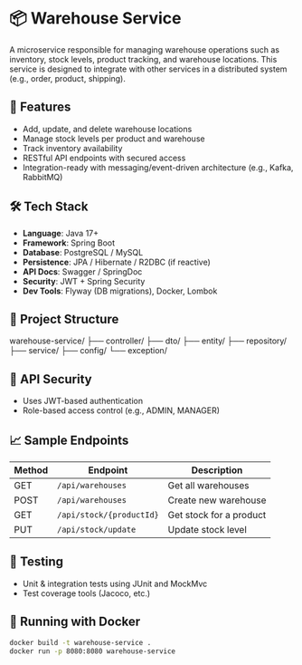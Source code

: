 # 📦 Warehouse Service

A microservice responsible for managing warehouse operations such as inventory, stock levels, product tracking, and warehouse locations. This service is designed to integrate with other services in a distributed system (e.g., order, product, shipping).

## 🚀 Features

- Add, update, and delete warehouse locations
- Manage stock levels per product and warehouse
- Track inventory availability
- RESTful API endpoints with secured access
- Integration-ready with messaging/event-driven architecture (e.g., Kafka, RabbitMQ)

## 🛠️ Tech Stack

- **Language**: Java 17+
- **Framework**: Spring Boot
- **Database**: PostgreSQL / MySQL
- **Persistence**: JPA / Hibernate / R2DBC (if reactive)
- **API Docs**: Swagger / SpringDoc
- **Security**: JWT + Spring Security
- **Dev Tools**: Flyway (DB migrations), Docker, Lombok

## 📂 Project Structure

warehouse-service/
├── controller/
├── dto/
├── entity/
├── repository/
├── service/
├── config/
└── exception/


## 🔐 API Security

- Uses JWT-based authentication
- Role-based access control (e.g., ADMIN, MANAGER)

## 📈 Sample Endpoints

| Method | Endpoint                      | Description                  |
|--------|-------------------------------|------------------------------|
| GET    | `/api/warehouses`             | Get all warehouses           |
| POST   | `/api/warehouses`             | Create new warehouse         |
| GET    | `/api/stock/{productId}`      | Get stock for a product      |
| PUT    | `/api/stock/update`           | Update stock level           |

## 🧪 Testing

- Unit & integration tests using JUnit and MockMvc
- Test coverage tools (Jacoco, etc.)

## 🐳 Running with Docker

```bash
docker build -t warehouse-service .
docker run -p 8080:8080 warehouse-service
